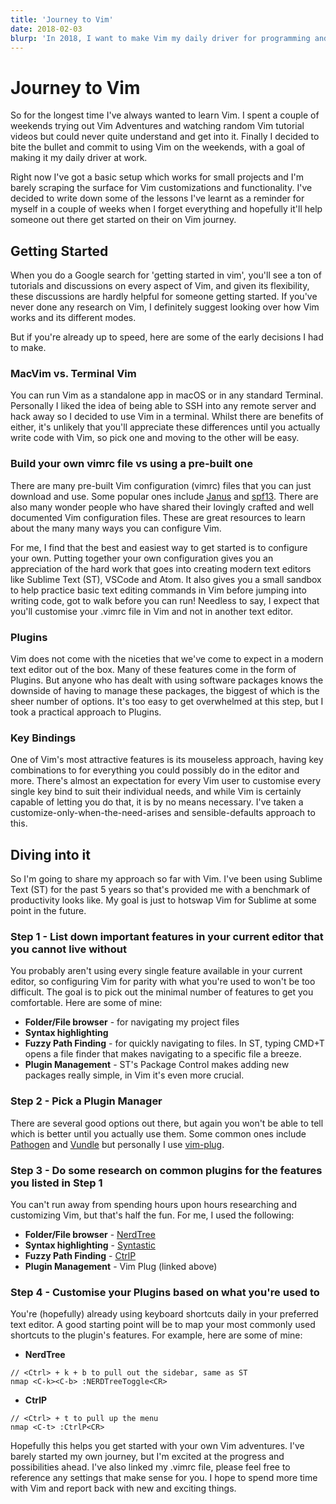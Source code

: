 ```yaml
---
title: 'Journey to Vim'
date: 2018-02-03
blurp: 'In 2018, I want to make Vim my daily driver for programming and writing. Here's my story'
---
```


# Journey to Vim

So for the longest time I've always wanted to learn Vim. I spent a couple of weekends trying out Vim Adventures and
watching random Vim tutorial videos but could never quite understand and get into it. Finally I decided to bite the
bullet and commit to using Vim on the weekends, with a goal of making it my daily driver at work.

Right now I've got a basic setup which works for small projects and I'm barely scraping the surface for Vim
customizations and functionality. I've decided to write down some of the lessons I've learnt as a reminder for myself in
a couple of weeks when I forget everything and hopefully it'll help someone out there get started on their on Vim
journey.

## Getting Started

When you do a Google search for 'getting started in vim', you'll see a ton of tutorials and discussions on every aspect
of Vim, and given its flexibility, these discussions are hardly helpful for someone getting started. If you've never
done any research on Vim, I definitely suggest looking over how Vim works and its different modes. 

But if you're already up to speed, here are some of the early decisions I had to make.

### MacVim vs. Terminal Vim
You can run Vim as a standalone app in macOS or in any standard Terminal. Personally I liked the idea of being able to
SSH into any remote server and hack away so I decided to use Vim in a terminal. Whilst there are benefits of either,
it's unlikely that you'll appreciate these differences until you actually write code with Vim, so pick one and moving to
the other will be easy.

### Build your own vimrc file vs using a pre-built one
There are many pre-built Vim configuration (vimrc) files that you can just download and use. Some popular ones include
[Janus](https://github.com/carlhuda/janus) and [spf13](https://github.com/spf13/spf13-vim). There are also many wonder
people who have shared their lovingly crafted and well documented Vim configuration files. These are great resources to
learn about the many many ways you can configure Vim.

For me, I find that the best and easiest way to get started is to configure your own. Putting together your own
configuration gives you an appreciation of the hard work that goes into creating modern text editors like Sublime Text
(ST), VSCode and Atom. It also gives you a small sandbox to help practice basic text editing commands in Vim before jumping
into writing code, got to walk before you can run! Needless to say, I expect that you'll customise your .vimrc file in
Vim and not in another text editor.

### Plugins
Vim does not come with the niceties that we've come to expect in a modern text editor out of the box. Many of these
features come in the form of Plugins. But anyone who has dealt with using software packages knows the downside of having
to manage these packages, the biggest of which is the sheer number of options. It's too easy to get overwhelmed at this
step, but I took a practical approach to Plugins.

### Key Bindings
One of Vim's most attractive features is its mouseless approach, having key combinations to for everything you could
possibly do in the editor and more. There's almost an expectation for every Vim user to customise every single key bind
to suit their individual needs, and while Vim is certainly capable of letting you do that, it is by no means necessary.
I've taken a customize-only-when-the-need-arises and sensible-defaults approach to this.

## Diving into it
So I'm going to share my approach so far with Vim. I've been using Sublime Text (ST) for the past 5 years so that's provided
me with a benchmark of productivity looks like. My goal is just to hotswap Vim for Sublime at some point in the future.

### Step 1 - List down important features in your current editor that you cannot live without
You probably aren't using every single feature available in your current editor, so configuring Vim for parity with what
you're used to won't be too difficult. The goal is to pick out the minimal number of features to get you comfortable. Here are some of mine:

- **Folder/File browser** - for navigating my project files
- **Syntax highlighting**
- **Fuzzy Path Finding** - for quickly navigating to files. In ST, typing CMD+T opens a file finder that makes
  navigating to a specific file a breeze.
- **Plugin Management** - ST's Package Control makes adding new packages really simple, in Vim it's even more crucial.

### Step 2 - Pick a Plugin Manager
There are several good options out there, but again you won't be able to tell which is better until you actually use
them. Some common ones include [Pathogen](https://github.com/tpope/vim-pathogen) and 
[Vundle](https://github.com/VundleVim/Vundle.vim) but personally I use [vim-plug](https://github.com/junegunn/vim-plug).

### Step 3 - Do some research on common plugins for the features you listed in Step 1
You can't run away from spending hours upon hours researching and customizing Vim, but that's half the fun. For me, I
used the following:

- **Folder/File browser** - [NerdTree](https://github.com/scrooloose/nerdtree)
- **Syntax highlighting** - [Syntastic](https://github.com/vim-syntastic/syntastic)
- **Fuzzy Path Finding** - [CtrlP](https://github.com/ctrlpvim/ctrlp.vim)
- **Plugin Management** - Vim Plug (linked above)

### Step 4 - Customise your Plugins based on what you're used to
You're (hopefully) already using keyboard shortcuts daily in your preferred text editor. A good starting point will be
to map your most commonly used shortcuts to the plugin's features. For example, here are some of mine:

- **NerdTree**
```
// <Ctrl> + k + b to pull out the sidebar, same as ST
nmap <C-k><C-b> :NERDTreeToggle<CR>
```

- **CtrlP**
```
// <Ctrl> + t to pull up the menu
nmap <C-t> :CtrlP<CR>
```

Hopefully this helps you get started with your own Vim adventures. I've barely started my own journey, but I'm excited
at the progress and possibilities ahead. I've also linked my .vimrc file, please feel free to reference any settings
that make sense for you. I hope to spend more time with Vim and report back with new and exciting things.



